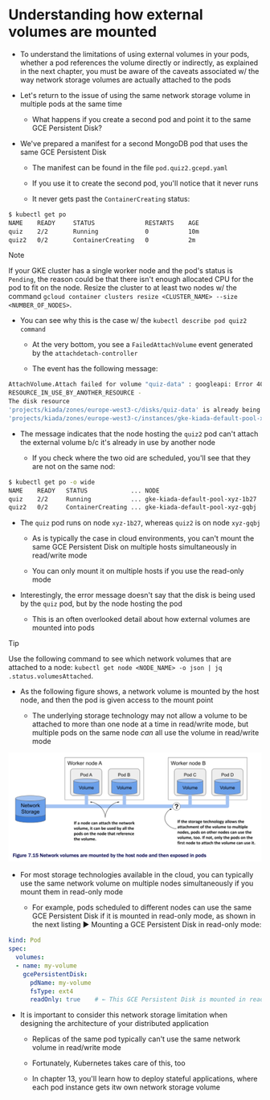 # Understanding how external volumes are mounted

* To understand the limitations of using external volumes in your pods, whether a pod references the volume directly or indirectly, as explained in the next chapter, you must be aware of the caveats associated w/ the way network storage volumes are actually attached to the pods

* Let's return to the issue of using the same network storage volume in multiple pods at the same time

  * What happens if you create a second pod and point it to the same GCE Persistent Disk?

* We've prepared a manifest for a second MongoDB pod that uses the same GCE Persistent Disk

  * The manifest can be found in the file `pod.quiz2.gcepd.yaml`

  * If you use it to create the second pod, you'll notice that it never runs

  * It never gets past the `ContainerCreating` status:

```zsh
$ kubectl get po
NAME    READY     STATUS              RESTARTS    AGE
quiz    2/2       Running             0           10m
quiz2   0/2       ContainerCreating   0           2m
```

> [!NOTE]
> 
> If your GKE cluster has a single worker node and the pod's status is `Pending`, the reason could be that there isn't enough allocated CPU for the pod to fit on the node. Resize the cluster to at least two nodes w/ the command `gcloud container clusters resize <CLUSTER_NAME> --size <NUMBER_OF_NODES>`.

* You can see why this is the case w/ the `kubectl describe pod quiz2 command`

  * At the very bottom, you see a `FailedAttachVolume` event generated by the `attachdetach-controller`

  * The event has the following message:

```zsh
AttachVolume.Attach failed for volume "quiz-data" : googleapi: Error 400:
RESOURCE_IN_USE_BY_ANOTHER_RESOURCE -                                           # ← The GCE Persistent Disk is already being used by another node.
The disk resource
'projects/kiada/zones/europe-west3-c/disks/quiz-data' is already being used by
'projects/kiada/zones/europe-west3-c/instances/gke-kiada-default-pool-xyz-1b27' # ← The worker node that the GCE PD is attached to
```

* The message indicates that the node hosting the `quiz2` pod can't attach the external volume b/c it's already in use by another node

  * If you check where the two oid are scheduled, you'll see that they are not on the same nod:

```zsh
$ kubectl get po -o wide
NAME    READY   STATUS            ... NODE
quiz    2/2     Running           ... gke-kiada-default-pool-xyz-1b27
quiz2   0/2     ContainerCreating ... gke-kiada-default-pool-xyz-gqbj
```

* The `quiz` pod runs on node `xyz-1b27`, whereas `quiz2` is on node `xyz-gqbj`

  * As is typically the case in cloud environments, you can't mount the same GCE Persistent Disk on multiple hosts simultaneously in read/write mode

  * You can only mount it on multiple hosts if you use the read-only mode

* Interestingly, the error message doesn't say that the disk is being used by the `quiz` pod, but by the node hosting the pod

  * This is an often overlooked detail about how external volumes are mounted into pods

> [!TIP]
> 
> Use the following command to see which network volumes that are attached to a node: `kubectl get node <NODE_NAME> -o json | jq .status.volumesAttached`.

* As the following figure shows, a network volume is mounted by the host node, and then the pod is given access to the mount point

  * The underlying storage technology may not allow a volume to be attached to more than one node at a time in read/write mode, but multiple pods on the same node _can_ all use the volume in read/write mode

![Fig. 1 Network volumes are mounted by the host node and then exposed in pods](../../../../../../img/kubernetes-in-action.demo/chpt07/section03/external-storage/how-external-volumes-are-mounted/diag01.png)

* For most storage technologies available in the cloud, you can typically use the same network volume on multiple nodes simultaneously if you mount them in read-only mode

  * For example, pods scheduled to different nodes can use the same GCE Persistent Disk if it is mounted in read-only mode, as shown in the next listing ▶︎ Mounting a GCE Persistent Disk in read-only mode:

```yaml
kind: Pod
spec:
  volumes:
  - name: my-volume
    gcePersistentDisk:
      pdName: my-volume
      fsType: ext4
      readOnly: true    # ← This GCE Persistent Disk is mounted in read-only mode
```

* It is important to consider this network storage limitation when designing the architecture of your distributed application

  * Replicas of the same pod typically can't use the same network volume in read/write mode

  * Fortunately, Kubernetes takes care of this, too

  * In chapter 13, you'll learn how to deploy stateful applications, where each pod instance gets itw own network storage volume
